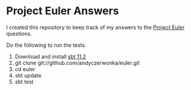 Project Euler Answers
=====================

I created this repository to keep track of my answers to the [Project Euler](http://projecteuler.net) questions.

Do the following to run the tests.

1. Download and install [sbt 11.2](https://github.com/harrah/xsbt/wiki/Getting-Started-Setup)
2. git clone git://github.com/andyczerwonka/euler.git
3. cd euler
4. sbt update
5. sbt test



